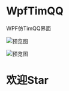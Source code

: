 # WpfTimQQ
WPF仿TimQQ界面

![预览图](https://github.com/vaemc/WpfTimQQ/blob/master/tim1.png)

![预览图](https://github.com/vaemc/WpfTimQQ/blob/master/tim2.gif)


# 欢迎Star
